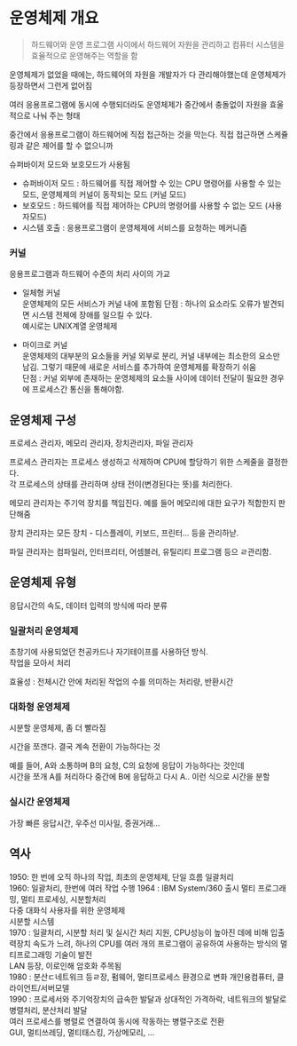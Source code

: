 # 운영체제 개요

> 하드웨어와 운영 프로그램 사이에서 하드웨어 자원을 관리하고 컴퓨터 시스템을 효율적으로 운영해주는 역할을 함

운영체제가 없었을 때에는, 하드웨어의 자원을 개발자가 다 관리해야했는데 운영체제가 등장하면서 그런게 없어짐 

여러 응용프로그램에 동시에 수행되더라도 운영체제가 중간에서 충돌없이 자원을 효울적으로 나눠 주는 형태

중간에서 응용프로그램이 하드웨어에 직접 접근하는 것을 막는다. 직접 접근하면 스케쥴링과 같은 제어를 할 수 없으니까

슈퍼바이저 모드와 보호모드가 사용됨

- 슈퍼바이저 모드 : 하드웨어를 직접 제어할 수 있는 CPU 명령어를 사용할 수 있는 모드, 운영체제의 커널이 동작되는 모드 (커널 모드) 
- 보호모드 : 하드웨어를 직접 제어하는 CPU의 명령어를 사용할 수 없는 모드  (사용자모드)
- 시스템 호출 : 응용프로그램이 운영체제에 서비스를 요청하는 메커니즘

### 커널 
응용프로그램과 하드웨어 수준의 처리 사이의 가교

- 일체형 커널   
운영체제의 모든 서비스가 커널 내에 포함됨 
단점 : 하나의 요소라도 오류가 발견되면 시스템 전체에 장애를 일으킬 수 있다.    
예시로는 UNIX계열 운영체제

- 마이크로 커널   
운영체제의 대부분의 요소들을 커널 외부로 분리, 커널 내부에는 최소한의 요소만 남김. 그렇기 때문에 새로운 서비스를 추가하여 운영체제를 확장하기 쉬움   
단점 : 커널 외부에 존재하는 운영체제의 요소들 사이에 데이터 전달이 필요한 경우에 프로세스간 통신을 통해야함.

## 운영체제 구성  

프로세스 관리자, 메모리 관리자, 장치관리자, 파일 관리자

프로세스 관리자는 프로세스 생성하고 삭제하며 CPU에 할당하기 위한 스케줄을 결정한다.    
각 프로세스의 상태를 관리하며 상태 전이(변경된다는 뜻)를 처리한다. 

메모리 관리자는 주기억 장치를 책임진다. 예를 들어 메모리에 대한 요구가 적합한지 판단해줌

장치 관리자는 모든 장치 - 디스플레이, 키보드, 프린터... 등을 관리하낟. 

파일 관리자는 컴파일러, 인터프리터, 어셈블러, 유틸리티 프로그램 등으 ㄹ관리함. 

## 운영체제 유형 

응답시간의 속도, 데이터 입력의 방식에 따라 분류

### 일괄처리 운영체제
초창기에 사용되었던 천공카드나 자기테이프를 사용하던 방식.    
작업을 모아서 처리

효율성 : 전체시간 안에 처리된 작업의 수를 의미하는 처리량, 반환시간

### 대화형 운영체제

시분할 운영체제, 좀 더 빨라짐 

시간을 쪼갠다. 결국 계속 전환이 가능하다는 것

예를 들어, A와 소통하며 B의 요청, C의 요청에 응답이 가능하다는 것인데    
시간을 쪼개 A를 처리하다 중간에 B에 응답하고 다시 A.. 이런 식으로 시간을 분할

### 실시간 운영체제

가장 빠른 응답시간, 우주선 미사일, 증권거래...

## 역사

1950: 한 번에 오직 하나의 작업, 최초의 운영체제, 단일 흐름 일괄처리   
1960: 일괄처리, 한번에 여러 작업 수행
1964 : IBM System/360 출시 멀티 프로그래밍, 멀티 프로세싱, 시분할처리    
다중 대화식 사용자를 위한 운영체제    
시분할 시스템   
1970 : 일괄처리, 시분할 처리 및 실시간 처리 지원, CPU성능이 높아진 데에 비해 입출력장치 속도가 느려, 하나의 CPU를 여러 개의 프로그램이 공유하여 사용하는 방식의 멀티프로그래밍 기술이 발전   
LAN 등장, 이로인해 암호화 주목됨     
1980 : 분산ㄷ네트워크 등ㄹ장, 펌웨어, 멀티프로세스 환경으로 변화 개인용컴퓨터, 클라이언트/서버모델    
1990 : 프로세서와 주기억장치의 급속한 발달과 상대적인 가격하락, 네트워크의 발달로 병렬처리, 분산처리 발달   
여러 프로세스를 병렬로 연결하여 동시에 작동하는 병렬구조로 전환    
GUI, 멀티쓰레딩, 멀티태스킹, 가상메모리, ...   





